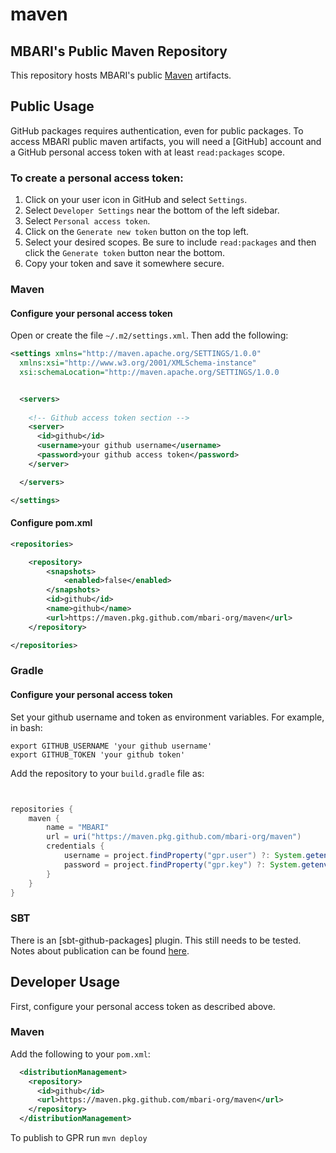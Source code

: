# maven

## MBARI's Public Maven Repository

This repository hosts MBARI's public [Maven](https://maven.apache.org/) artifacts. 

## Public Usage

GitHub packages requires authentication, even for public packages. To access MBARI public maven artifacts, you will need a [GitHub] account and a GitHub personal access token with at least `read:packages` scope.

### To create a personal access token:

1. Click on your user icon in GitHub and select `Settings`.
2. Select `Developer Settings` near the bottom of the left sidebar.
3. Select `Personal access token`.
4. Click on the `Generate new token` button on the top left.
5. Select your desired scopes. Be sure to include `read:packages` and then click the `Generate token` button near the bottom.
6. Copy your token and save it somewhere secure.


### Maven

#### Configure your personal access token

Open or create the file `~/.m2/settings.xml`. Then add the following:

```xml
<settings xmlns="http://maven.apache.org/SETTINGS/1.0.0" 
  xmlns:xsi="http://www.w3.org/2001/XMLSchema-instance" 
  xsi:schemaLocation="http://maven.apache.org/SETTINGS/1.0.0                          https://maven.apache.org/xsd/settings-1.0.0.xsd">


  <servers>
    
    <!-- Github access token section -->
    <server>
      <id>github</id>
      <username>your github username</username>
      <password>your github access token</password>
    </server>

  </servers>

</settings>

```

#### Configure pom.xml

```xml
<repositories>

    <repository>
        <snapshots>
            <enabled>false</enabled>
        </snapshots>
        <id>github</id>
        <name>github</name>
        <url>https://maven.pkg.github.com/mbari-org/maven</url>
    </repository>

</repositories>

```

### Gradle

#### Configure your personal access token

Set your github username and token as environment variables. For example, in bash:

```
export GITHUB_USERNAME 'your github username'
export GITHUB_TOKEN 'your github token'
```

Add the repository to your `build.gradle` file as:

```groovy


repositories {
    maven {
        name = "MBARI"
        url = uri("https://maven.pkg.github.com/mbari-org/maven")
        credentials {
            username = project.findProperty("gpr.user") ?: System.getenv("GITHUB_USERNAME")
            password = project.findProperty("gpr.key") ?: System.getenv("GITHUB_TOKEN")
        }
    }
}


```


### SBT

There is an [sbt-github-packages] plugin. This still needs to be tested. Notes about publication can be found [here](https://gist.github.com/djspiewak/2359e5d742cd0d7161cf3422e36fcaf3).

## Developer Usage

First, configure your personal access token as described above.


### Maven

Add the following to your `pom.xml`:

```xml
  <distributionManagement>
    <repository>
      <id>github</id>
      <url>https://maven.pkg.github.com/mbari-org/maven</url>
    </repository>
  </distributionManagement>
```

To publish to GPR run `mvn deploy`
